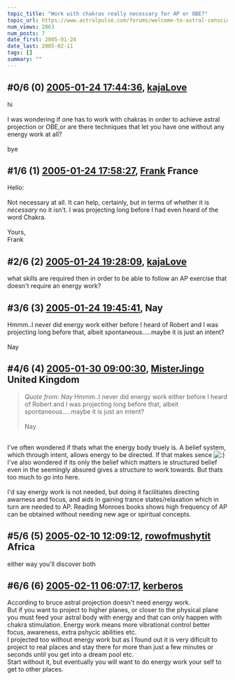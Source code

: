 ```yaml
---
topic_title: "Work with chakras really necessary for AP or OBE?"
topic_url: https://www.astralpulse.com/forums/welcome-to-astral-consciousness!/work-with-chakras-really-necessary-for-ap-or-obe
num_views: 2863
num_posts: 7
date_first: 2005-01-24
date_last: 2005-02-11
tags: []
summary: ""
---
```


## \#0/6 (0) [2005-01-24 17:44:36](https://www.astralpulse.com/forums/index.php?msg=144696), [kajaLove](https://www.astralpulse.com/forums/profile/?u=6993)  ##
<section>
hi
<br>
<br>
I was wondering if one has to work with chakras in order to achieve astral projection or OBE,or are there techniques that let you have one without any energy work at all?
<br>
<br>
bye
</section>

## \#1/6 (1) [2005-01-24 17:58:27](https://www.astralpulse.com/forums/index.php?msg=144697), [Frank](https://www.astralpulse.com/forums/profile/?u=359) France ##
<section>
Hello:
<br>
<br>
Not necessary at all. It can help, certainly, but in terms of whether it is
<i>
 necessary
</i>
no it isn't. I was projecting long before I had even heard of the word Chakra.
<br>
<br>
Yours,
<br>
Frank
</section>

## \#2/6 (2) [2005-01-24 19:28:09](https://www.astralpulse.com/forums/index.php?msg=144724), [kajaLove](https://www.astralpulse.com/forums/profile/?u=6993)  ##
<section>
what skills are required then in order to be able to follow an AP exercise that doesn't require an energy work?
</section>

## \#3/6 (3) [2005-01-24 19:45:41](https://www.astralpulse.com/forums/index.php?msg=144733), Nay  ##
<section>
Hmmm..I never did energy work either before I heard of Robert and I was projecting long before that, albeit spontaneous.....maybe it is just an intent?
<br>
<br>
Nay
</section>

## \#4/6 (4) [2005-01-30 09:00:30](https://www.astralpulse.com/forums/index.php?msg=145847), [MisterJingo](https://www.astralpulse.com/forums/profile/?u=2548) United Kingdom ##
<section>
<blockquote class="bbc_standard_quote">
 <cite>
  Quote from: Nay
 </cite>
 Hmmm..I never did energy work either before I heard of Robert and I was projecting long before that, albeit spontaneous.....maybe it is just an intent?
 <br>
 <br>
 Nay
</blockquote>
<br>
I've often wondered if thats what the energy body truely is. A belief system, which through intent, allows energy to be directed. If that makes sence
<img alt=":)" class="smiley" src="https://www.astralpulse.com/forums/Smileys/fugue/smiley.png" title="Smiley"/>
<br>
I've also wondered if its only the belief which matters ie structured belief even in the seemingly absured gives a structure to work towards. But thats too much to go into here.
<br>
<br>
I'd say energy work is not needed, but doing it facilitiates directing awarness and focus, and aids in gaining trance states/relaxation which in turn are needed to AP. Reading Monroes books shows high frequency of AP can be obtained without needing new age or spiritual concepts.
<span class="bbc_size" style="font-size: 18px;">
</span>
<span class="bbc_size" style="font-size: 24px;">
</span>
</section>

## \#5/6 (5) [2005-02-10 12:09:12](https://www.astralpulse.com/forums/index.php?msg=148228), [rowofmushytit](https://www.astralpulse.com/forums/profile/?u=8336) Africa ##
<section>
either way you'll discover both
</section>

## \#6/6 (6) [2005-02-11 06:07:17](https://www.astralpulse.com/forums/index.php?msg=148348), [kerberos](https://www.astralpulse.com/forums/profile/?u=8315)  ##
<section>
According to bruce astral projection doesn't need energy work.
<br>
But if you want to project to higher planes, or closer to the physical plane you must feed your astral body with energy and that can only happen with chakra stimulation. Energy work means more vibrational control better focus, awareness, extra pshycic abilities etc.
<br>
I projected too without energy work but as I found out it is very dificult to project to real places and stay there for more than just a few minutes or seconds until you get into a dream pool etc.
<br>
Start without it, but eventually you will want to do energy work your self to get to other places.
</section>